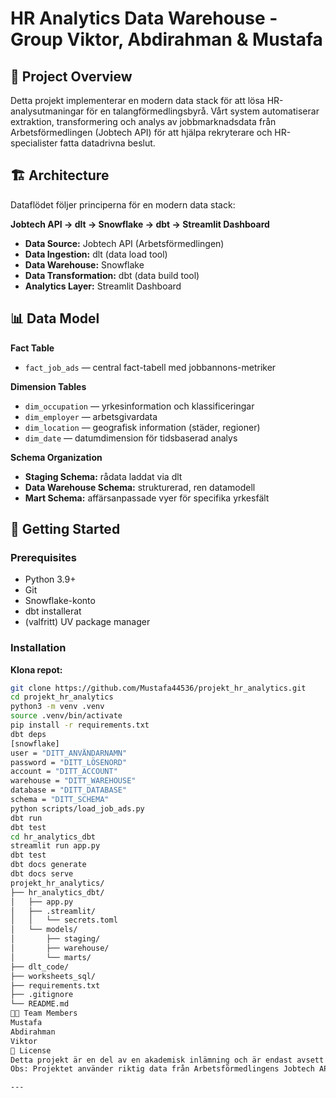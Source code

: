 # HR Analytics Data Warehouse - Group Viktor, Abdirahman & Mustafa  

## 📌 Project Overview  
Detta projekt implementerar en modern data stack för att lösa HR-analysutmaningar för en talangförmedlingsbyrå. Vårt system automatiserar extraktion, transformering och analys av jobbmarknadsdata från Arbetsförmedlingen (Jobtech API) för att hjälpa rekryterare och HR-specialister fatta datadrivna beslut.  

## 🏗️ Architecture  
Dataflödet följer principerna för en modern data stack:  

**Jobtech API → dlt → Snowflake → dbt → Streamlit Dashboard**  

- **Data Source:** Jobtech API (Arbetsförmedlingen)  
- **Data Ingestion:** dlt (data load tool)  
- **Data Warehouse:** Snowflake  
- **Data Transformation:** dbt (data build tool)  
- **Analytics Layer:** Streamlit Dashboard  

## 📊 Data Model  

**Fact Table**  
- `fact_job_ads` — central fact-tabell med jobbannons-metriker  

**Dimension Tables**  
- `dim_occupation` — yrkesinformation och klassificeringar  
- `dim_employer` — arbetsgivardata  
- `dim_location` — geografisk information (städer, regioner)  
- `dim_date` — datumdimension för tidsbaserad analys  

**Schema Organization**  
- **Staging Schema:** rådata laddat via dlt  
- **Data Warehouse Schema:** strukturerad, ren datamodell  
- **Mart Schema:** affärsanpassade vyer för specifika yrkesfält  

## 🚀 Getting Started  

### Prerequisites  
- Python 3.9+  
- Git  
- Snowflake-konto  
- dbt installerat  
- (valfritt) UV package manager  

### Installation  

**Klona repot:**  
```bash
git clone https://github.com/Mustafa44536/projekt_hr_analytics.git
cd projekt_hr_analytics
python3 -m venv .venv
source .venv/bin/activate   
pip install -r requirements.txt
dbt deps
[snowflake]
user = "DITT_ANVÄNDARNAMN"
password = "DITT_LÖSENORD"
account = "DITT_ACCOUNT"
warehouse = "DITT_WAREHOUSE"
database = "DITT_DATABASE"
schema = "DITT_SCHEMA"
python scripts/load_job_ads.py
dbt run
dbt test
cd hr_analytics_dbt
streamlit run app.py
dbt test
dbt docs generate
dbt docs serve
projekt_hr_analytics/
├── hr_analytics_dbt/         
│   ├── app.py
│   ├── .streamlit/
│   │   └── secrets.toml
│   └── models/
│       ├── staging/
│       ├── warehouse/
│       └── marts/
├── dlt_code/                 
├── worksheets_sql/           
├── requirements.txt
├── .gitignore
└── README.md
👨‍💻 Team Members
Mustafa
Abdirahman
Viktor
📄 License
Detta projekt är en del av en akademisk inlämning och är endast avsett för utbildningssyften.
Obs: Projektet använder riktig data från Arbetsförmedlingens Jobtech API. Se till att följa deras användarvillkor och dataskyddspolicyer.

---
